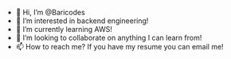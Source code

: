 - 👋 Hi, I’m @Baricodes
- 👀 I’m interested in backend engineering! 
- 🌱 I’m currently learning AWS!
- 💞️ I’m looking to collaborate on anything I can learn from!
- 📫 How to reach me? If you have my resume you can email me!

<!---
Baricodes/Baricodes is a ✨ special ✨ repository because its `README.md` (this file) appears on your GitHub profile.
You can click the Preview link to take a look at your changes.
--->
